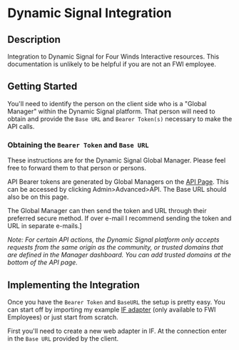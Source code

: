 # Dynamic Signal Integration

## Description
Integration to Dynamic Signal for Four Winds Interactive resources.  This documentation is unlikely to be helpful if you are not an FWI employee.

## Getting Started

You'll need to identify the person on the client side who is a "Global Manager" within the Dynamic Signal platform.  That person will need to obtain and provide the `Base URL` and `Bearer Token(s)` necessary to make the API calls.

### Obtaining the `Bearer Token` and `Base URL`

These instructions are for the Dynamic Signal Global Manager.  Please feel free to forward them to that person or persons.

API Bearer tokens are generated by Global Managers on the [API Page](https://urldefense.com/v3/__https:/vermeertest.voicestorm.com/manage/api__;!!ICUevlz5aoA!7CEf8DRLQI1s89--0K1NtclwahDUGGOJ79EFwGqxpeXV1Xi7GNeNKVcuwYy32gM$).  This can be accessed by clicking Admin>Advanced>API.  The Base URL should also be on this page.

The Global Manager can then send the token and URL through their preferred secure method.  If over e-mail I recommend sending the token and URL in separate e-mails.]

*Note: For certain API actions, the Dynamic Signal platform only accepts requests from the same origin as the community, or trusted domains that are defined in the Manager dashboard. You can add trusted domains at the bottom of the API page.*

## Implementing the Integration

Once you have the `Bearer Token` and `BaseURL` the setup is pretty easy.  You can start off by importing my example [IF adapter](https://fourwindsinteractivehq-my.sharepoint.com/:u:/g/personal/will_karges_fourwindsinteractive_com/EYmcFj_ofO9Gnsqf5iDUA6MBzyMRvvVdCdrK_1Rz7KB3Mg?e=wopmgK) (only available to FWI Employees) or just start from scratch.

First you'll need to create a new web adapter in IF.  At the connection enter in the `Base URL` provided by the client.  